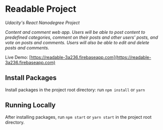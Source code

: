 # Readable Project

*Udacity's React Nanodegree Project*

*Content and comment web app. Users will be able to post content to predefined categories, comment on their posts and other users' posts, and vote on posts and comments. Users will also be able to edit and delete posts and comments.*

Live Demo:  [https://readable-3a236.firebaseapp.com](https://readable-3a236.firebaseapp.com)

## Install Packages

Install packages in the project root directory: run `npm install` or `yarn`

## Running Locally

After installing packages, run `npm start` or `yarn start` in the project root directory.
